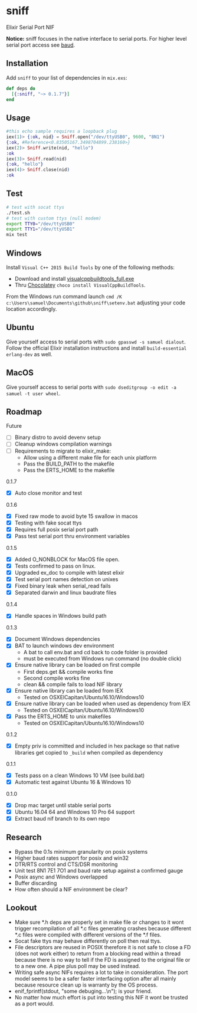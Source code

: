 # sniff

Elixir Serial Port NIF

**Notice:** sniff focuses in the native interface to serial ports. For higher level serial port access see [baud](https://github.com/samuelventura/baud).

## Installation

  Add `sniff` to your list of dependencies in `mix.exs`:

  ```elixir
  def deps do
    [{:sniff, "~> 0.1.7"}]
  end
  ```

## Usage

```elixir
#this echo sample requires a loopback plug
iex(1)> {:ok, nid} = Sniff.open("/dev/ttyUSB0", 9600, "8N1")
{:ok, #Reference<0.83505167.3498704899.238160>}
iex(2)> Sniff.write(nid, "hello")
:ok
iex(3)> Sniff.read(nid)
{:ok, "hello"}
iex(4)> Sniff.close(nid)
:ok
```

## Test

```bash
# test with socat ttys
./test.sh
# test with custom ttys (null modem)
export TTY0="/dev/ttyUSB0"
export TTY1="/dev/ttyUSB1"
mix test
```

## Windows

Install `Visual C++ 2015 Build Tools` by one of the following methods:
- Download and install [visualcppbuildtools_full.exe](http://landinghub.visualstudio.com/visual-cpp-build-tools)
- Thru [Chocolatey](https://chocolatey.org/) `choco install VisualCppBuildTools`.

From the Windows run command launch `cmd /K c:\Users\samuel\Documents\github\sniff\setenv.bat` adjusting your code location accordingly.

## Ubuntu

Give yourself access to serial ports with `sudo gpasswd -s samuel dialout`. Follow the official Elixir installation instructions and install `build-essential erlang-dev` as well.

## MacOS

Give yourself access to serial ports with `sudo dseditgroup -o edit -a samuel -t user wheel`.

## Roadmap

Future

- [ ] Binary distro to avoid devenv setup
- [ ] Cleanup windows compilation warnings
- [ ] Requirements to migrate to elixir_make:
    - Allow using a different make file for each unix platform
    - Pass the BUILD_PATH to the makefile
    - Pass the ERTS_HOME to the makefile

0.1.7

- [x] Auto close monitor and test

0.1.6

- [x] Fixed raw mode to avoid byte 15 swallow in macos
- [x] Testing with fake socat ttys
- [x] Requires full posix serial port path
- [x] Pass test serial port thru environment variables

0.1.5

- [x] Added O_NONBLOCK for MacOS file open.
- [x] Tests confirmed to pass on linux.
- [x] Upgraded ex_doc to compile with latest elixir
- [x] Test serial port names detection on unixes
- [x] Fixed binary leak when serial_read fails
- [x] Separated darwin and linux baudrate files

0.1.4

- [x] Handle spaces in Windows build path

0.1.3

- [x] Document Windows dependencies
- [x] BAT to launch windows dev environment
    - A bat to call env.bat and cd back to code folder is provided
    - must be executed from Windows run command (no double click)
- [x] Ensure native library can be loaded on first compile
    - First deps.get && compile works fine
    - Second compile works fine
    - clean && compile fails to load NIF library
- [x] Ensure native library can be loaded from IEX
  - Tested on OSXElCapitan/Ubuntu16.10/Windows10
- [x] Ensure native library can be loaded when used as dependency from IEX
  - Tested on OSXElCapitan/Ubuntu16.10/Windows10
- [x] Pass the ERTS_HOME to unix makefiles
    - Tested on OSXElCapitan/Ubuntu16.10/Windows10

0.1.2

- [x] Empty priv is committed and included in hex package so that native libraries get copied to `_build` when compiled as dependency

0.1.1

- [x] Tests pass on a clean Windows 10 VM (see build.bat)
- [x] Automatic test against Ubuntu 16 & Windows 10

0.1.0

- [x] Drop mac target until stable serial ports
- [x] Ubuntu 16.04 64 and Windows 10 Pro 64 support
- [x] Extract baud nif branch to its own repo

## Research

- Bypass the 0.1s minimum granularity on posix systems
- Higher baud rates support for posix and win32
- DTR/RTS control and CTS/DSR monitoring
- Unit test 8N1 7E1 7O1 and baud rate setup against a confirmed gauge
- Posix async and Windows overlapped
- Buffer discarding
- How often should a NIF environment be clear?

## Lookout

- Make sure *.h deps are properly set in make file or changes to it wont trigger recompilation of all *.c files generating crashes because different *.c files were compiled with different versions of the *.f files.
- Socat fake ttys may behave differently on poll then real ttys.
- File descriptors are reused in POSIX therefore it is not safe to close a FD (does not work either) to return from a blocking read within a thread because there is no way to tell if the FD is assigned to the original file or to a new one. A pipe plus poll may be used instead.
- Writing safe async NIFs requires a lot to take in consideration. The port model seems to be a safer faster interfacing option after all mainly because resource clean up is warranty by the OS process.
- enif_fprintf(stdout, "some debuging...\n"); is your friend.
- No matter how much effort is put into testing this NIF it wont be trusted as a port would.
